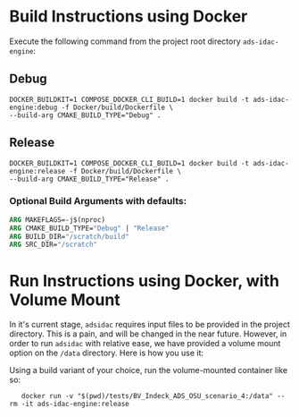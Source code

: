 # Build Instructions using Docker
Execute the following command from the project root directory `ads-idac-engine`: 

## Debug
```shell
DOCKER_BUILDKIT=1 COMPOSE_DOCKER_CLI_BUILD=1 docker build -t ads-idac-engine:debug -f Docker/build/Dockerfile \
--build-arg CMAKE_BUILD_TYPE="Debug" .
```

## Release
```shell
DOCKER_BUILDKIT=1 COMPOSE_DOCKER_CLI_BUILD=1 docker build -t ads-idac-engine:release -f Docker/build/Dockerfile \
--build-arg CMAKE_BUILD_TYPE="Release" .
```

### Optional Build Arguments with defaults:
```dockerfile
ARG MAKEFLAGS=-j$(nproc)
ARG CMAKE_BUILD_TYPE="Debug" | "Release"
ARG BUILD_DIR="/scratch/build"
ARG SRC_DIR="/scratch"
```

# Run Instructions using Docker, with Volume Mount
In it's current stage, `adsidac` requires input files to be provided in the project directory. This is a pain, and will
be changed in the near future. However, in order to run `adsidac` with relative ease, we have provided a volume mount
option on the `/data` directory. Here is how you use it:

Using a build variant of your choice, run the volume-mounted container like so:
```shell
   docker run -v "$(pwd)/tests/BV_Indeck_ADS_OSU_scenario_4:/data" --rm -it ads-idac-engine:release
```

